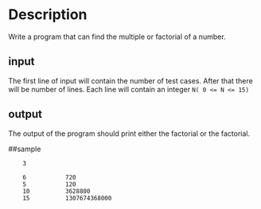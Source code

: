 # Description

Write a program that can find the multiple or factorial of a number.

## input

The first line of input will contain the number of test cases. After that there will be number of lines. Each line will contain an integer `N( 0 <= N <= 15)`

## output

The output of the program should print either the factorial or the factorial.

##sample

		3
		
		6			720
		5			120
		10			3628800
		15			1307674368000